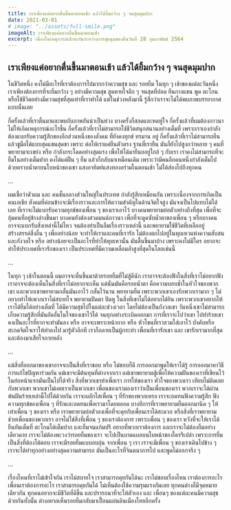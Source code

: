 ```yaml
---
title: เราเพียงแค่อยากตื่นขึ้นมาตอนเช้า แล้วได้ยิ้มกว้าง ๆ จนสุดมุมปาก
date: 2021-03-01
# image: "../assets/full-smile.png"
imageAlt: เราเพียงแค่อยากตื่นขึ้นมาตอนเช้า
excerpt: เนื่องในเหตุการณ์ปะทะกันระหว่างการชุมนุมของคืนวันที่ 28 กุมภาพันธ์ 2564
---
```


## เราเพียงแค่อยากตื่นขึ้นมาตอนเช้า แล้วได้ยิ้มกว้าง ๆ จนสุดมุมปาก

ในชีวิตหนึ่ง คงไม่มีอะไรที่เราต้องการไปมากกว่าความสุข และ รอยยิ้ม ในทุก ๆ เช้าของแต่ละวันหนึ่ง เราเพียงต้องการที่จะยิ้มกว้าง ๆ อย่างมีความสุข สูดหายใจลึก ๆ จนสุดที่ปอด ยืนกางแขน พูด ตะโกน หรือใช้ชีวิตอย่างมีความสุขที่สุดเท่าที่เราทำได้ แต่ในช่วงหลังมานี้ รู้สึกว่าเราจะไม่ได้พบภาพบรรยากาศแบบนั้นเลย 

กี่ครั้งแล้วที่เราตื่นมาและพบกับภาพอันน่าเป็นห่วง บางครั้งก็สลดและหดหู่ใจ กี่ครั้งแล้วที่ผมต้องภาวนาไม่ให้เกิดเหตุการณ์อะไรขึ้น กี่ครั้งแล้วที่เราไม่สามารถใช้ชีวิตสนุกสนานอย่างเต็มที่ เพราะเราเองกำลังต้องแบกรับความรู้สึกของอีกส่วนหนึ่งของสังคม ที่ยังคงทุกข์ ทรมาน อยู่ กี่ครั้งแล้วที่เราไม่สามารถยืนแล้วชูมือได้แบบสุดแขนสุดขา เพราะ ต่อให้เราแค่ยืนตัวตรง ฐานที่เรายืน มันก็ยังไปสูงกว่าหลาย ๆ คนที่พยายามจะเขย่ง หรือ กำลังกระโดดอย่างสุดแรง เพื่อให้ได้มายืนยอยู่ใกล้ ๆ กับเรา เราคงไม่สามารถที่จะยิ้มในอย่างเต็มปาก คงได้แค่ฝืน ๆ ยิ้ม แล้วก็กลับมาเหมือนเดิม เพราะว่ามีคนอีกคนหนึ่งกำลังเต็มไปด้วยคราบน้ำตาบนใบหน้าของเขา แสงอาทิตย์แสงทองอร่ามในตอนเช้า ไม่ได้ส่องไปถึงทุกคน

...

ผมเชื่อว่าตัวผม และ คนชั้นกลางส่วนใหญ่ในประเทศ กำลังรู้สึกเหมือนกัน เพราะเนื่องจากการเกิดเป็นคนเอเชีย สังคมที่ค่อนข้างจะมีเรื่องราวและการให้ความสำคัญในด้านจิตใจสูง มันจงเป็นไปแทบไม่ได้เลย ที่เราจะไม่แบกรับความทุกข์ของเพื่อน ๆ ของเราเอาไว้ บางคนพยายามย่อตัวอย่างถึงที่สุด เพื่อที่จะอุ้มคนที่อยู่ข้างล่างขึ้นมา บางคนยังต้องสวดมนต์ภาวนา เพื่อที่จะดูดซับน้ำตาของเพื่อน ๆ หรือบางคนอาจจะแบกรับสิ่งเหล่านี้ไม่ไหว จนต้องทำเป็นลืมเรื่องราวเหล่านี้ และพยายามใช้ชีวิตที่เหลืออยู่ สร้างสรรค์สิ่งอื่น ๆ เพื่ออย่างน้อย จะทำให้เราและคนที่เรารัก ไม่ต้องตกไปอยู่ในหุบเหวแห่งความสับสนและกังวลใจ หรือ อย่างน้อยจะเป็นอะไรที่ทำให้หุบเหวนั้น มันตื้นขึ้นมาบ้าง เพราะคงไม่มีใคร อยากจะทำให้ประเทศที่เรารักของเรา เป็นประเทศที่มีความเหลื่อมล้ำสูงที่สุดในโลกเช่นนี้

...

ในทุก ๆ เช้าในตอนนี้ ผมอาจจะตื่นขึ้นมาด้วยรอยยิ้มที่ไม่สู้ดีนัก เราอาจจะต้องฟังในสิ่งที่เราไม่อยากฟัง เราอาจจะต้องเห็นในสิ่งที่เราไม่อยากจะเห็น แต่นั่นมันคือรอยน้ำตา คือความบอบช้ำในหัวใจของพวกเขา และพวกเขาพยายามกลั้นมันเอาไว้ กลั้นไว้นาน พยายามยิ้ม เพราะพวกเขาเองรักพวกเรามาก ๆ ไม่อยากทำให้เพวกเราไม่สบายใจ พยายามปิดตา ปิดหู ในสิ่งที่เขาไม่ได้อยากได้ยิน เพราะพวกเขาอยากให้เราได้ยิ้มได้อย่างเต็มที่ ได้มีความสุขไปในแต่ละช่วงเวลา โดยไม่ต้องเป็นกังวลเขา วันหนึ่งเขาไม่สามารถเก็บความรู้สึกที่มันอัดอั้นในใจของเขาไว้ได้ จนทุกอย่างระเบิดออกมา การที่เราจะไปว่าเขา ไปทำร้ายเขา คงเป็นอะไรที่ยากจะทำมันลง หรือ อาจจะเพราะหน้ากาก หรือ หัวโขนที่เราสวมใส่เอาไว้ บังคับหรือสะกดจิตใจเราให้ทำลงไป มารู้ตัวอีกที เราก็กลายเป็นผู้กระทำ เพื่อนที่เรารักเขา และ เขารักเรามากที่สุด และต้องมาเสียใจภายหลัง

...

แม้สิ่งที่ออกมาของเขาอาจจะเป็นสิ่งที่เราชอบ หรือ ไม่ชอบก็ดี การออกมาพูดให้เราได้รู้ การออกมาหาวิธีการแก้ไขปัญหาร่วมกัน แม้เขาจะมีต้นทุนที่ต่างจากเรา แต่เขาพยายามสู้เพื่อให้ความฝันของเราที่เขียนไว้ในย่อหน้าแรกมันเป็นไปได้จริง สิ่งที่พวกเขาทำเพื่อเรา การให้ของเรา หัวใจของพวกเรา เทียบไม่ติดเลยกับพวกเขา
พวกเขาไม่เคยเราเป็นพวกเขา เพื่อนของเรามองเราว่าเป็นเพื่อนของเรา พวกเราจะได้ผ่านพ้นฝันร้ายเหล่านี้ไปได้ด้วยกัน เราจะผลักไสเพื่อน ๆ ที่รักของพวกเหรอ เราจะอดทนฟังความรู้สึก ฟังความทุกข์ของเพื่อน ๆ ที่รักและอดทนเพื่อเรามาโดยตลอด บางทีการที่เราพยายามยิ้มออกมานิด ๆ ให้เท่าเพื่อน ๆ ของเรา หรือ เราพยายามย่อตัวลงเพื่อที่จะคุยกับเพื่อนเราได้สะดวก หรือสิ่งที่เราพยายามช่วยเพื่อนของพวกเรา อาจไม่ใช่สิ่งที่เพื่อน ๆ ของเราต้องการ เพราะเพื่อน ๆ ของเรา หวังที่จะให้เราได้ยืนยันเต็มที่ ตะโกนได้เต็มปาก และยิ้มจนแก้มปริ อยากที่พวกเราต้องการ และเราจะไม่ต้องยิ้มอย่างเดียวดาย เราจะไม่ต้องพะวงว่ารอยยิ้มของเรา จะไปเป็นบาดแผลบนใบหน้าของใครรึเปล่า เพราะการยิ้มเป็นสิ่งที่ต้องโต้ตอบ เราจะมีรอยยิ้มแบบอบอุ่น จากเพื่อน ๆ เรา เราจะมีเพื่อน ๆ ของเราเดินไปข้าง ๆ เราจะได้ทำทุกอย่างอย่างสุดความสามารถ มันเป็นอะไรที่จินตนาการไป และพูดไม่ออกจริง ๆ

...

เรื่องไหนที่เราไม่เข้าใจกัน เราไม่สบายใจ เราสามารถคุยกันได้นะ เราไม่ชอบเรื่องไหน เราต้องการอะไร เพื่อนเราต้องการอะไร เราสามารถคุยกันได้ ไม่เห็นต้องใช้ความรุนแรงกันเลย ทุกคนต่างก็มีจุดหมายเดียวกัน ทุกคนอยากจะมีชีวิตที่ดีขึ้น และปรารถนาที่จะให้ตัวเอง และ เพื่อนๆ ของแต่ละคนมีความสุขด้วยกันทั้งนั้น ต่างอยากเห็นรอยยิ้มกลับมาเปื้อนแผ่นดินเมืองไทยอีกครั้ง
